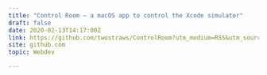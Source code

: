 ```yaml
---
title: "Control Room – a macOS app to control the Xcode simulator"
draft: false
date: 2020-02-13T14:17:00Z
link: https://github.com/twostraws/ControlRoom?utm_medium=RSS&utm_source=hune
site: github.com
topic: Webdev  

---
```

